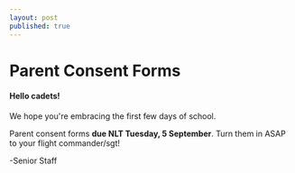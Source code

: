 ```yaml
---
layout: post
published: true
---
```

# Parent Consent Forms
#### Hello cadets!

We hope you're embracing the first few days of school.  

Parent consent forms **due NLT Tuesday, 5 September**. Turn them in ASAP to your flight commander/sgt!  

-Senior Staff
